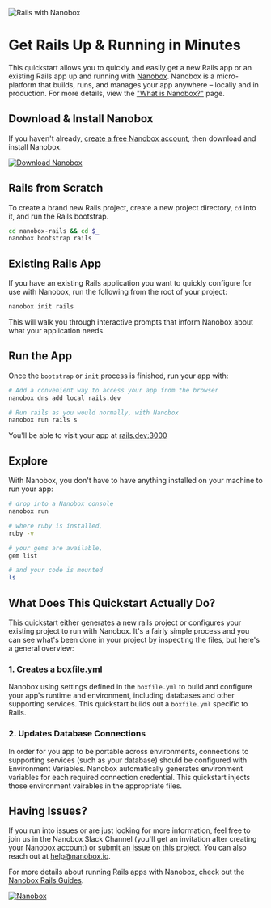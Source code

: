 ![Rails with Nanobox](https://guides.nanobox.io/assets/quickstart-icons/rails.png)

# Get Rails Up & Running in Minutes
This quickstart allows you to quickly and easily get a new Rails app or an existing Rails app up and running with [Nanobox](https://nanobox.io). Nanobox is a micro-platform that builds, runs, and manages your app anywhere – locally and in production. For more details, view the ["What is Nanobox?"](https://nanobox.io/what-is-nanobox) page.

## Download & Install Nanobox
If you haven't already, [create a free Nanobox account](https://dashboard.nanobox.io/users/register), then download and install Nanobox.

[![Download Nanobox](https://guides.nanobox.io/assets/quickstart-icons/download.png)](https://dashboard.nanobox.io/download)

## Rails from Scratch
To create a brand new Rails project, create a new project directory, `cd` into it, and run the Rails bootstrap.

```bash
cd nanobox-rails && cd $_
nanobox bootstrap rails
```

## Existing Rails App
If you have an existing Rails application you want to quickly configure for use with Nanobox, run the following from the root of your project:

```bash
nanobox init rails
```

This will walk you through interactive prompts that inform Nanobox about what your application needs.

## Run the App
Once the `bootstrap` or `init` process is finished, run your app with:

```bash
# Add a convenient way to access your app from the browser
nanobox dns add local rails.dev

# Run rails as you would normally, with Nanobox
nanobox run rails s
```

You'll be able to visit your app at <a href="http://rails.dev:3000" target="\_blank">rails.dev:3000</a>

## Explore

With Nanobox, you don't have to have anything installed on your machine to run your app:

```bash
# drop into a Nanobox console
nanobox run

# where ruby is installed,
ruby -v

# your gems are available,
gem list

# and your code is mounted
ls
```

## What Does This Quickstart Actually Do?
This quickstart either generates a new rails project or configures your existing project to run with Nanobox. It's a fairly simple process and you can see what's been done in your project by inspecting the files, but here's a general overview:

### 1. Creates a boxfile.yml
Nanobox using settings defined in the `boxfile.yml` to build and configure your app's runtime and environment, including databases and other supporting services. This quickstart builds out a `boxfile.yml` specific to Rails.

### 2. Updates Database Connections
In order for you app to be portable across environments, connections to supporting services (such as your database) should be configured with Environment Variables. Nanobox automatically generates environment variables for each required connection credential. This quickstart injects those environment vairables in the appropriate files.

## Having Issues?
If you run into issues or are just looking for more information, feel free to join us in the Nanobox Slack Channel (you'll get an invitation after creating your Nanobox account) or [submit an issue on this project](https://github.com/nanobox-quickstarts/nanobox-rails/issues). You can also reach out at [help@nanobox.io](mailto:help@nanobox.io).

For more details about running Rails apps with Nanobox, check out the [Nanobox Rails Guides](https://guides.nanobox.io/ruby/rails/).

[![Nanobox](https://guides.nanobox.io/assets/quickstart-icons/footer.png)](https://nanobox.io)
